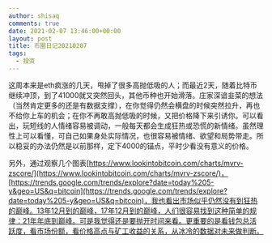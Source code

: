 ```yaml
---
author: shisaq
comments: true
date: 2021-02-07 13:46:00+00:00
layout: post
title: 币圈日记20210207
tags:
  - 投资
---
```


这周本来是eth疯涨的几天，甩掉了很多高抛低吸的人；而最近2天，随着比特币继续冲顶，到了41000就又突然回头，其他币种也开始滑落。庄家深谙韭菜的想法（当然肯定更多的还是有数据支撑），在你觉得仍然会横盘的时候突然拉升，再也不给你上车的机会；在你不再敢高抛低吸的时候，又把价格降下来引诱你。可以看出，玩短线的人情绪容易被调动，一般每天都会生成狂热或恐慌的新情绪。虽然理性上可以看懂，可自己如果身处实际情况，也很容易被情绪、欲望和局势带走。所以稳妥的办法仍然是以前那样，定下4000的锚点，平时少看没有意义的价格。

另外，通过观察几个图表[https://www.lookintobitcoin.com/charts/mvrv-zscore/](https://www.lookintobitcoin.com/charts/mvrv-zscore/)，[https://trends.google.com/trends/explore?date=today%205-y&geo=US&q=bitcoin](https://trends.google.com/trends/explore?date=today%205-y&geo=US&q=bitcoin)，我也看出市场似乎仍然没有到狂热的巅峰。13年12月到的巅峰，17年12月到的巅峰，人们很容易找到这种简单的规律：21年年底到巅峰。可是我觉得还是要抛开时间来看。更重要的是看钱包总活跃度，看市场份额，看价格高点与矿工收益的关系，从冰冷的数据对未来做判断。